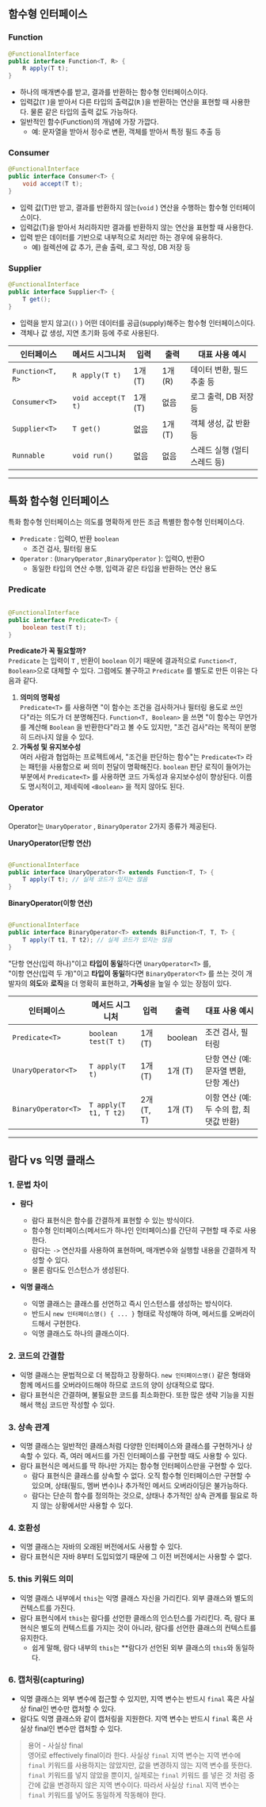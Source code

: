 ## 함수형 인터페이스

### Function

```java
@FunctionalInterface
public interface Function<T, R> {
    R apply(T t);
}
```

- 하나의 매개변수를 받고, 결과를 반환하는 함수형 인터페이스이다.
- 입력값(`T` )을 받아서 다른 타입의 출력값(`R` )을 반환하는 연산을 표현할 때 사용한다. 물론 같은 타입의 출력 값도 가능하다. 
- 일반적인 함수(Function)의 개념에 가장 가깝다. 
  - 예: 문자열을 받아서 정수로 변환, 객체를 받아서 특정 필드 추출 등


### Consumer

```java
@FunctionalInterface
public interface Consumer<T> {
    void accept(T t);
}
```

- 입력 값(T)만 받고, 결과를 반환하지 않는(`void` ) 연산을 수행하는 함수형 인터페이스이다. 
- 입력값(T)을 받아서 처리하지만 결과를 반환하지 않는 연산을 표현할 때 사용한다. 
- 입력 받은 데이터를 기반으로 내부적으로 처리만 하는 경우에 유용하다. 
  - 예) 컬렉션에 값 추가, 콘솔 출력, 로그 작성, DB 저장 등

### Supplier

```java
@FunctionalInterface
public interface Supplier<T> {
    T get();
}
```

- 입력을 받지 않고(`()` ) 어떤 데이터를 공급(supply)해주는 함수형 인터페이스이다. 
- 객체나 값 생성, 지연 초기화 등에 주로 사용된다.

| 인터페이스            | 메서드 시그니처           | 입력     | 출력     | 대표 사용 예시         |
|------------------|--------------------|--------|--------|------------------|
| `Function<T, R>` | `R apply(T t)`     | 1개 (T) | 1개 (R) | 데이터 변환, 필드 추출 등  |
| `Consumer<T>`    | `void accept(T t)` | 1개 (T) | 없음     | 로그 출력, DB 저장 등   |
| `Supplier<T>`    | `T get()`          | 없음     | 1개 (T) | 객체 생성, 값 반환 등    |
| `Runnable`       | `void run()`       | 없음     | 없음     | 스레드 실행 (멀티스레드 등) |

---

## 특화 함수형 인터페이스

특화 함수형 인터페이스는 의도를 명확하게 만든 조금 특별한 함수형 인터페이스다.

- `Predicate` : 입력O, 반환 `boolean`
    - 조건 검사, 필터링 용도
- `Operator` : (`UnaryOperator` ,`BinaryOperator` ): 입력O, 반환O
    - 동일한 타입의 연산 수행, 입력과 같은 타입을 반환하는 연산 용도

### Predicate

```java

@FunctionalInterface
public interface Predicate<T> {
    boolean test(T t);
}
```

**Predicate가 꼭 필요할까?**  
`Predicate` 는 입력이 `T` , 반환이 `boolean` 이기 때문에 결과적으로 `Function<T, Boolean>`으로 대체할 수 있다. 그럼에도 불구하고 `Predicate` 를 별도로 만든 이유는
다음과 같다.

1. **의미의 명확성**  
   `Predicate<T>` 를 사용하면 "이 함수는 조건을 검사하거나 필터링 용도로 쓰인다"라는 의도가 더 분명해진다.
   `Function<T, Boolean>` 을 쓰면 "이 함수는 무언가를 계산해 `Boolean` 을 반환한다"라고 볼 수도 있지만, "조건 검사"라는 목적이 분명히 드러나지 않을 수 있다.
2. **가독성 및 유지보수성**  
   여러 사람과 협업하는 프로젝트에서, "조건을 판단하는 함수"는 `Predicate<T>` 라는 패턴을 사용함으로
   써 의미 전달이 명확해진다.
   `boolean` 판단 로직이 들어가는 부분에서 `Predicate<T>` 를 사용하면 코드 가독성과 유지보수성이 향상된다.
   이름도 명시적이고, 제네릭에 `<Boolean>` 을 적지 않아도 된다.

### Operator

Operator는 `UnaryOperator` , `BinaryOperator` 2가지 종류가 제공된다.

**UnaryOperator(단항 연산)**

```java

@FunctionalInterface
public interface UnaryOperator<T> extends Function<T, T> {
    T apply(T t); // 실제 코드가 있지는 않음
}
```

**BinaryOperator(이항 연산)**

```java

@FunctionalInterface
public interface BinaryOperator<T> extends BiFunction<T, T, T> {
    T apply(T t1, T t2); // 실제 코드가 있지는 않음
}
```

"단항 연산(입력 하나)"이고 **타입이 동일**하다면 `UnaryOperator<T>` 를,  
"이항 연산(입력 두 개)"이고 **타입이 동일**하다면 `BinaryOperator<T>` 를 쓰는 것이 개발자의 **의도**와 **로직**을
더 명확히 표현하고, **가독성**을 높일 수 있는 장점이 있다.

| 인터페이스               | 메서드 시그니처              | 입력        | 출력      | 대표 사용 예시                  |
|---------------------|-----------------------|-----------|---------|---------------------------|
| `Predicate<T>`      | `boolean test(T t)`   | 1개 (T)    | boolean | 조건 검사, 필터링                |
| `UnaryOperator<T>`  | `T apply(T t)`        | 1개 (T)    | 1개 (T)  | 단항 연산 (예: 문자열 변환, 단항 계산)  |
| `BinaryOperator<T>` | `T apply(T t1, T t2)` | 2개 (T, T) | 1개 (T)  | 이항 연산 (예: 두 수의 합, 최댓값 반환) |

---

## 람다 vs 익명 클래스

### 1. 문법 차이
- **람다**
  - 람다 표현식은 함수를 간결하게 표현할 수 있는 방식이다. 
  - 함수형 인터페이스(메서드가 하나인 인터페이스)를 간단히 구현할 때 주로 사용한다. 
  - 람다는 `->` 연산자를 사용하여 표현하며, 매개변수와 실행할 내용을 간결하게 작성할 수 있다. 
  - 물론 람다도 인스턴스가 생성된다.

- **익명 클래스**
  - 익명 클래스는 클래스를 선언하고 즉시 인스턴스를 생성하는 방식이다. 
  - 반드시 `new 인터페이스명() { ... }` 형태로 작성해야 하며, 메서드를 오버라이드해서 구현한다. 
  - 익명 클래스도 하나의 클래스이다.

### 2. 코드의 간결함
- 익명 클래스는 문법적으로 더 복잡하고 장황하다. `new 인터페이스명()` 같은 형태와 함께 메서드를 오버라이드해야 하므로 코드의 양이 상대적으로 많다.
- 람다 표현식은 간결하며, 불필요한 코드를 최소화한다. 또한 많은 생략 기능을 지원해서 핵심 코드만 작성할 수 있다.

### 3. 상속 관계
- 익명 클래스는 일반적인 클래스처럼 다양한 인터페이스와 클래스를 구현하거나 상속할 수 있다. 즉, 여러 메서드를 가진 인터페이스를 구현할 때도 사용할 수 있다.
- 람다 표현식은 메서드를 딱 하나만 가지는 함수형 인터페이스만을 구현할 수 있다. 
  - 람다 표현식은 클래스를 상속할 수 없다. 오직 함수형 인터페이스만 구현할 수 있으며, 상태(필드, 멤버 변수)나 추가적인 메서드 오버라이딩은 불가능하다. 
  - 람다는 단순히 함수를 정의하는 것으로, 상태나 추가적인 상속 관계를 필요로 하지 않는 상황에서만 사용할 수 있다.

### 4. 호환성
- 익명 클래스는 자바의 오래된 버전에서도 사용할 수 있다.
- 람다 표현식은 자바 8부터 도입되었기 때문에 그 이전 버전에서는 사용할 수 없다.

### 5. this 키워드 의미
- 익명 클래스 내부에서 `this`는 익명 클래스 자신을 가리킨다. 외부 클래스와 별도의 컨텍스트를 가진다.
- 람다 표현식에서 `this`는 람다를 선언한 클래스의 인스턴스를 가리킨다. 즉, 람다 표현식은 별도의 컨텍스트를 가지는 것이 아니라, 람다를 선언한 클래스의 컨텍스트를 유지한다.
  - 쉽게 말해, 람다 내부의 `this`는 **람다가 선언된 외부 클래스의 `this`와 동일하다.

### 6. 캡처링(capturing)
- 익명 클래스는 외부 변수에 접근할 수 있지만, 지역 변수는 반드시 `final` 혹은 사실상 final인 변수만 캡처할 수 있다.
- 람다도 익명 클래스와 같이 캡처링을 지원한다. 지역 변수는 반드시 `final` 혹은 사실상 final인 변수만 캡처할 수 있다.


> 용어 - 사실상 final  
영어로 effectively final이라 한다. 사실상 `final` 지역 변수는 지역 변수에 `final` 키워드를 사용하지는 않았지만, 값을 변경하지 않는 지역 변수를 뜻한다. `final` 키워드를 넣지 않았을 뿐이지, 실제로는 `final` 키워드
를 넣은 것 처럼 중간에 값을 변경하지 않은 지역 변수이다. 따라서 사실상 `final` 지역 변수는 `final` 키워드를 넣어도 동일하게 작동해야 한다.
